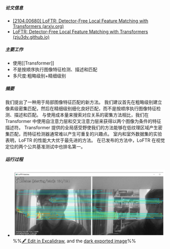 ##### 论文信息
- [[2104.00680] LoFTR: Detector-Free Local Feature Matching with Transformers (arxiv.org)](https://arxiv.org/abs/2104.00680)
- [LoFTR: Detector-Free Local Feature Matching with Transformers (zju3dv.github.io)](https://zju3dv.github.io/loftr/?utm_source=catalyzex.com)
##### 主要工作
- 使用[[Transformer]]
- 不是按顺序执行图像特征检测、描述和匹配
- 多尺度:粗略级别+精细级别
##### 摘要
我们提出了一种用于局部图像特征匹配的新方法。 我们建议首先在粗略级别建立像素级密集匹配，然后在精细级别细化良好匹配，而不是按顺序执行图像特征检测、描述和匹配。 与使用成本量来搜索对应关系的密集方法相比，我们在 Transformer 中使用自注意力层和交叉注意力层来获得以两个图像为条件的特征描述符。 Transformer 提供的全局感受野使我们的方法能够在低纹理区域产生密集匹配，而特征检测器通常难以产生可重复的兴趣点。 室内和室外数据集的实验表明，LoFTR 的性能大大优于最先进的方法。 在已发布的方法中，LoFTR 在视觉定位的两个公共基准测试中也排名第一。
##### 运行过程
- ![](attachments/LoFTR--Detector-free%20local%20feature%20matching%20with%20transformers%202023-01-05%2000.42.33.excalidraw.svg)
%%[🖋 Edit in Excalidraw](attachments/LoFTR--Detector-free%20local%20feature%20matching%20with%20transformers%202023-01-05%2000.42.33.excalidraw.md), and the [dark exported image](attachments/LoFTR--Detector-free%20local%20feature%20matching%20with%20transformers%202023-01-05%2000.42.33.excalidraw.dark.svg)%%